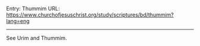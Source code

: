 Entry: Thummim
URL: https://www.churchofjesuschrist.org/study/scriptures/bd/thummim?lang=eng

---

See Urim and Thummim.

